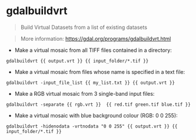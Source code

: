 # gdalbuildvrt

> Build Virtual Datasets from a list of existing datasets

> More information: <https://gdal.org/programs/gdalbuildvrt.html>


- Make a virtual mosaic from all TIFF files contained in a directory:

`gdalbuildvrt {{ output.vrt }} {{ input_folder/*.tif }}`

- Make a virtual mosaic from files whose name is specified in a text file:

`gdalbuildvrt -input_file_list {{ my_list.txt }} {{ output.vrt }}`

- Make a RGB virtual mosaic from 3 single-band input files:

`gdalbuildvrt -separate {{ rgb.vrt }}  {{ red.tif green.tif blue.tif }}`

- Make a virtual mosaic with blue background colour (RGB: 0 0 255):

`gdalbuildvrt -hidenodata -vrtnodata "0 0 255" {{ output.vrt }} {{ input_folder/*.tif }}`
